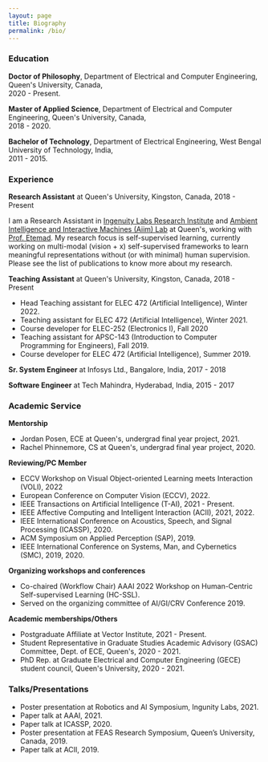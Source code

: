 ```yaml
---
layout: page
title: Biography
permalink: /bio/
---
```


<a name="/education"></a>

### Education

**Doctor of Philosophy**, Department of Electrical and Computer Engineering, Queen's University, Canada, <br> 2020 - Present.

**Master of Applied Science**, Department of Electrical and Computer Engineering, Queen's University, Canada, <br> 2018 - 2020.

**Bachelor of Technology**, Department of Electrical Engineering, West Bengal University of Technology, India, <br> 2011 - 2015.

<a name="/experience"></a>

### Experience

**Research Assistant** at Queen's University, Kingston, Canada, 2018 - Present

I am a Research Assistant in [Ingenuity Labs Research Institute](https://ingenuitylabs.queensu.ca/) and [Ambient Intelligence and Interactive Machines (Aiim) Lab](https://www.aiimlab.com/) at Queen's, working with [Prof. Etemad](https://www.aiimlab.com/director). My research focus is self-supervised learning, currently working on multi-modal (vision + x) self-supervised frameworks to learn meaningful representations without (or with minimal) human supervision. Please see the list of publications to know more about my research.

**Teaching Assistant** at Queen's University, Kingston, Canada, 2018 - Present
- Head Teaching assistant for ELEC 472 (Artificial Intelligence), Winter 2022.
- Teaching assistant for ELEC 472 (Artificial Intelligence), Winter 2021.
- Course developer for ELEC-252 (Electronics I), Fall 2020
- Teaching assistant for APSC-143 (Introduction to Computer Programming for Engineers), Fall 2019.
- Course developer for ELEC 472 (Artificial Intelligence), Summer 2019.

**Sr. System Engineer** at Infosys Ltd., Bangalore, India, 2017 - 2018

**Software Engineer** at Tech Mahindra, Hyderabad, India, 2015 - 2017

<a name="/academic_service"></a>

### Academic Service 

**Mentorship**
- Jordan Posen, ECE at Queen's, undergrad final year project, 2021.
- Rachel Phinnemore, CS at Queen's, undergrad final year project, 2020.

**Reviewing/PC Member**
- ECCV Workshop on Visual Object-oriented Learning meets Interaction (VOLI), 2022
- European Conference on Computer Vision (ECCV), 2022.
- IEEE Transactions on Artificial Intelligence (T-AI), 2021 - Present.
- IEEE Affective Computing and Intelligent Interaction (ACII), 2021, 2022.
- IEEE International Conference on Acoustics, Speech, and Signal Processing (ICASSP), 2020.
- ACM Symposium on Applied Perception (SAP), 2019.
- IEEE International Conference on Systems, Man, and Cybernetics (SMC), 2019, 2020.

**Organizing workshops and conferences**
- Co-chaired (Workflow Chair) AAAI 2022 Workshop on Human-Centric Self-supervised Learning (HC-SSL). 
- Served on the organizing committee of AI/GI/CRV Conference 2019.

**Academic memberships/Others**
- Postgraduate Affiliate at Vector Institute, 2021 - Present.
- Student Representative in Graduate Studies Academic Advisory (GSAC) Committee, Dept. of ECE, Queen's, 2020 - 2021.
- PhD Rep. at Graduate Electrical and Computer Engineering (GECE) student council, Queen's University, 2020 - 2021.
<!-- - Member of IEEE Signal Processing Society (IEEE SPS), 2020 - 2021. -->
<!-- - IEEE Graduate Student Member 2020 - Present. -->
<!-- - Student member of Association for the Advancement of Affective Computing (AAAC), 2019 - 2021. -->

### Talks/Presentations

- Poster presentation at Robotics and AI Symposium, Ingunity Labs, 2021.
- Paper talk at AAAI, 2021.
- Paper talk at ICASSP, 2020.
- Poster presentation at FEAS Research Symposium, Queen’s University, Canada, 2019.
- Paper talk at ACII, 2019.


